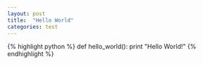 ```yaml
---
layout: post
title:  "Hello World"
categories: test
---
```


{% highlight python %}
def hello_world():
    print "Hello World!"
{% endhighlight %}

